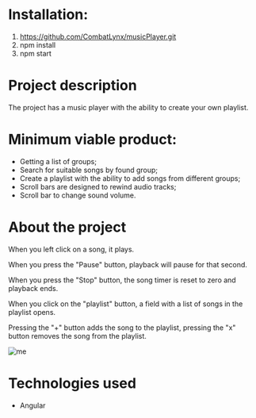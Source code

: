 # Installation:
1) https://github.com/CombatLynx/musicPlayer.git
2) npm install 
3) npm start

# Project description
The project has a music player with the ability to create your own playlist.

# Minimum viable product:
* Getting a list of groups;
* Search for suitable songs by found group;
* Create a playlist with the ability to add songs from different groups;
* Scroll bars are designed to rewind audio tracks;
* Scroll bar to change sound volume.

# About the project
When you left click on a song, it plays.  

When you press the "Pause" button, playback will pause for that second.  

When you press the "Stop" button, the song timer is reset to zero and playback ends.  

When you click on the "playlist" button, a field with a list of songs in the playlist opens.  

Pressing the "+" button adds the song to the playlist, pressing the "x" button removes the song from the playlist.  

![me](https://github.com/CombatLynx/musicPlayer/blob/release/src/assets/images/final.gif)

# Technologies used
* Angular

